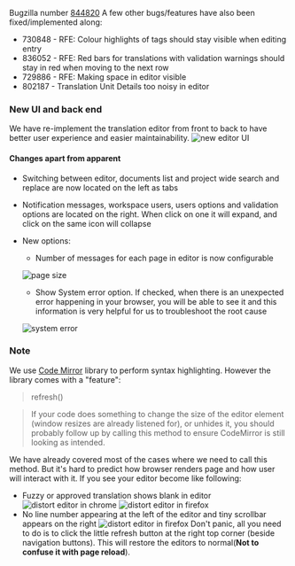 Bugzilla number [844820](https://bugzilla.redhat.com/show_bug.cgi?id=844820)
A few other bugs/features have also been fixed/implemented along:
* 730848 - RFE: Colour highlights of tags should stay visible when editing entry
* 836052 - RFE: Red bars for translations with validation warnings should stay in red when moving to the next row
* 729886 - RFE: Making space in editor visible
* 802187 - Translation Unit Details too noisy in editor

### New UI and back end

We have re-implement the translation editor from front to back to have better user experience and easier maintainability.
![new editor UI](http://zanata.org/images/screenshots/editor/2.0_new_editor.png)

#### Changes apart from apparent
* Switching between editor, documents list and project wide search and replace are now located on the left as tabs
* Notification messages, workspace users, users options and validation options are located on the right. When click on one it will expand, and click on the same icon will collapse
* New options:
    * Number of messages for each page in editor is now configurable

    ![page size](http://zanata.org/images/screenshots/editor/2.0_page_size_and_others.png)

    * Show System error option. If checked, when there is an unexpected error happening in your browser, you will be able to see it and this information is very helpful for us to troubleshoot the root cause

    ![system error](http://zanata.org/images/screenshots/editor/2.0_show_system_errors.png)

### Note

We use [Code Mirror](codemirror.net) library to perform syntax highlighting. However the library comes with a "feature":
> refresh()

> If your code does something to change the size of the editor element (window resizes are already listened for), or unhides it, you should probably follow up by calling this method to ensure CodeMirror is still looking as intended.

We have already covered most of the cases where we need to call this method. But it's hard to predict how browser renders page and how user will interact with it. If you see your editor become like following:
* Fuzzy or approved translation shows blank in editor
![distort editor in chrome](http://zanata.org/images/screenshots/editor/2.0_CodeMirror_need_refresh_Chrome.png)
![distort editor in firefox](http://zanata.org/images/screenshots/editor/2.0_CodeMirror_need_refresh_FF1.png)
* No line number appearing at the left of the editor and tiny scrollbar appears on the right
![distort editor in firefox](http://zanata.org/images/screenshots/editor/2.0_CodeMirror_need_refresh_FF.png)
Don't panic, all you need to do is to click the little refresh button at the right top corner (beside navigation buttons). This will restore the editors to normal(**Not to confuse it with page reload**).
